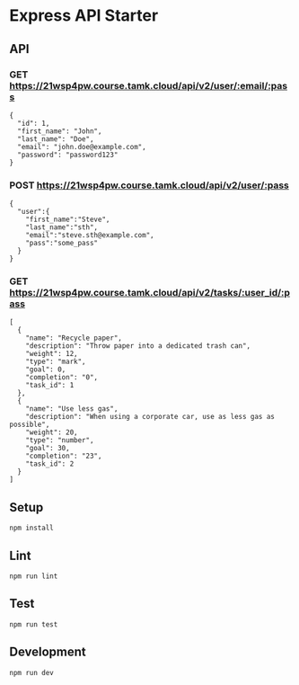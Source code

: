 # Express API Starter

## API

### GET https://21wsp4pw.course.tamk.cloud/api/v2/user/:email/:pass
```
{
  "id": 1,
  "first_name": "John",
  "last_name": "Doe",
  "email": "john.doe@example.com",
  "password": "password123"
}
```

### POST https://21wsp4pw.course.tamk.cloud/api/v2/user/:pass
```
{
  "user":{
    "first_name":"Steve",
    "last_name":"sth",
    "email":"steve.sth@example.com",
    "pass":"some_pass"
  }
}
```

### GET https://21wsp4pw.course.tamk.cloud/api/v2/tasks/:user_id/:pass
```
[
  {
    "name": "Recycle paper",
    "description": "Throw paper into a dedicated trash can",
    "weight": 12,
    "type": "mark",
    "goal": 0,
    "completion": "0",
    "task_id": 1
  },
  {
    "name": "Use less gas",
    "description": "When using a corporate car, use as less gas as possible",
    "weight": 20,
    "type": "number",
    "goal": 30,
    "completion": "23",
    "task_id": 2
  }
]
```

## Setup

```
npm install
```

## Lint

```
npm run lint
```

## Test

```
npm run test
```

## Development

```
npm run dev
```
